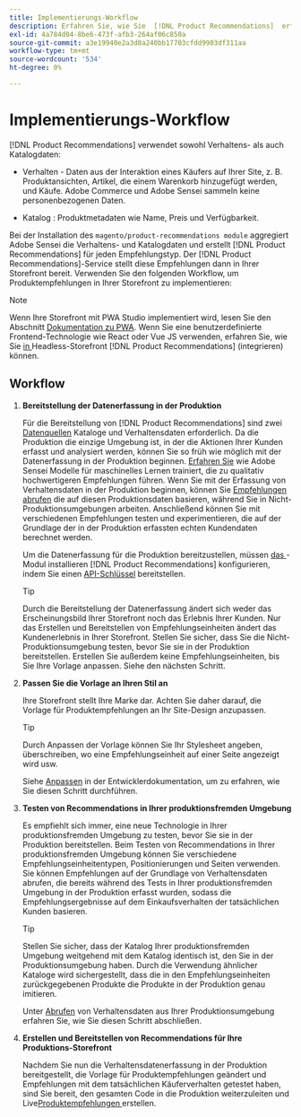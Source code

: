 ```yaml
---
title: Implementierungs-Workflow
description: Erfahren Sie, wie Sie  [!DNL Product Recommendations]  erfolgreich in Ihrer Storefront implementieren.
exl-id: 4a784d04-8be6-473f-afb3-264af06c850a
source-git-commit: a3e19940e2a3d8a240bb17703cfdd9903df311aa
workflow-type: tm+mt
source-wordcount: '534'
ht-degree: 0%

---
```


# Implementierungs-Workflow

[!DNL Product Recommendations] verwendet sowohl Verhaltens- als auch Katalogdaten:

- Verhalten - Daten aus der Interaktion eines Käufers auf Ihrer Site, z. B. Produktansichten, Artikel, die einem Warenkorb hinzugefügt werden, und Käufe. Adobe Commerce und Adobe Sensei sammeln keine personenbezogenen Daten.

- Katalog : Produktmetadaten wie Name, Preis und Verfügbarkeit.

Bei der Installation des `magento/product-recommendations module` aggregiert Adobe Sensei die Verhaltens- und Katalogdaten und erstellt [!DNL Product Recommendations] für jeden Empfehlungstyp. Der [!DNL Product Recommendations]-Service stellt diese Empfehlungen dann in Ihrer Storefront bereit. Verwenden Sie den folgenden Workflow, um Produktempfehlungen in Ihrer Storefront zu implementieren:

>[!NOTE]
>
> Wenn Ihre Storefront mit PWA Studio implementiert wird, lesen Sie den Abschnitt [Dokumentation zu PWA](https://developer.adobe.com/commerce/pwa-studio/integrations/product-recommendations/). Wenn Sie eine benutzerdefinierte Frontend-Technologie wie React oder Vue JS verwenden, erfahren Sie, wie Sie [ in ](headless.md) Headless-Storefront [!DNL Product Recommendations] (integrieren) können.

## Workflow

1. **Bereitstellung der Datenerfassung in der Produktion**

   Für die Bereitstellung von [!DNL Product Recommendations] sind zwei [Datenquellen](type.md) Kataloge und Verhaltensdaten erforderlich. Da die Produktion die einzige Umgebung ist, in der die Aktionen Ihrer Kunden erfasst und analysiert werden, können Sie so früh wie möglich mit der Datenerfassung in der Produktion beginnen. [Erfahren Sie](events.md) wie Adobe Sensei Modelle für maschinelles Lernen trainiert, die zu qualitativ hochwertigeren Empfehlungen führen. Wenn Sie mit der Erfassung von Verhaltensdaten in der Produktion beginnen, können Sie [Empfehlungen abrufen](staging-environment.md#fetch-recommendations-from-production-environment-recommended) die auf diesen Produktionsdaten basieren, während Sie in Nicht-Produktionsumgebungen arbeiten. Anschließend können Sie mit verschiedenen Empfehlungen testen und experimentieren, die auf der Grundlage der in der Produktion erfassten echten Kundendaten berechnet werden.

   Um die Datenerfassung für die Produktion bereitzustellen, müssen [ das ](install-configure.md)-Modul installieren [!DNL Product Recommendations] konfigurieren, indem Sie einen [API-Schlüssel](https://experienceleague.adobe.com/docs/commerce/user-guides/integration-services/saas.html?lang=de) bereitstellen.

   >[!TIP]
   >
   > Durch die Bereitstellung der Datenerfassung ändert sich weder das Erscheinungsbild Ihrer Storefront noch das Erlebnis Ihrer Kunden. Nur das Erstellen und Bereitstellen von Empfehlungseinheiten ändert das Kundenerlebnis in Ihrer Storefront. Stellen Sie sicher, dass Sie die Nicht-Produktionsumgebung testen, bevor Sie sie in der Produktion bereitstellen. Erstellen Sie außerdem keine Empfehlungseinheiten, bis Sie Ihre Vorlage anpassen. Siehe den nächsten Schritt.

1. **Passen Sie die Vorlage an Ihren Stil an**

   Ihre Storefront stellt Ihre Marke dar. Achten Sie daher darauf, die Vorlage für Produktempfehlungen an Ihr Site-Design anzupassen.

   >[!TIP]
   >
   > Durch Anpassen der Vorlage können Sie Ihr Stylesheet angeben, überschreiben, wo eine Empfehlungseinheit auf einer Seite angezeigt wird usw.

   Siehe [Anpassen](https://experienceleague.adobe.com/docs/commerce/product-recommendations/developer/customize.html?lang=de) in der Entwicklerdokumentation, um zu erfahren, wie Sie diesen Schritt durchführen.

1. **Testen von Recommendations in Ihrer produktionsfremden Umgebung**

   Es empfiehlt sich immer, eine neue Technologie in Ihrer produktionsfremden Umgebung zu testen, bevor Sie sie in der Produktion bereitstellen. Beim Testen von Recommendations in Ihrer produktionsfremden Umgebung können Sie verschiedene Empfehlungseinheitentypen, Positionierungen und Seiten verwenden. Sie können Empfehlungen auf der Grundlage von Verhaltensdaten abrufen, die bereits während des Tests in Ihrer produktionsfremden Umgebung in der Produktion erfasst wurden, sodass die Empfehlungsergebnisse auf dem Einkaufsverhalten der tatsächlichen Kunden basieren.

   >[!TIP]
   >
   > Stellen Sie sicher, dass der Katalog Ihrer produktionsfremden Umgebung weitgehend mit dem Katalog identisch ist, den Sie in der Produktionsumgebung haben. Durch die Verwendung ähnlicher Kataloge wird sichergestellt, dass die in den Empfehlungseinheiten zurückgegebenen Produkte die Produkte in der Produktion genau imitieren.

   Unter [Abrufen](staging-environment.md) von Verhaltensdaten aus Ihrer Produktionsumgebung erfahren Sie, wie Sie diesen Schritt abschließen.

1. **Erstellen und Bereitstellen von Recommendations für Ihre Produktions-Storefront**

   Nachdem Sie nun die Verhaltensdatenerfassung in der Produktion bereitgestellt, die Vorlage für Produktempfehlungen geändert und Empfehlungen mit dem tatsächlichen Käuferverhalten getestet haben, sind Sie bereit, den gesamten Code in die Produktion weiterzuleiten und Live[Produktempfehlungen ](create.md) erstellen.
